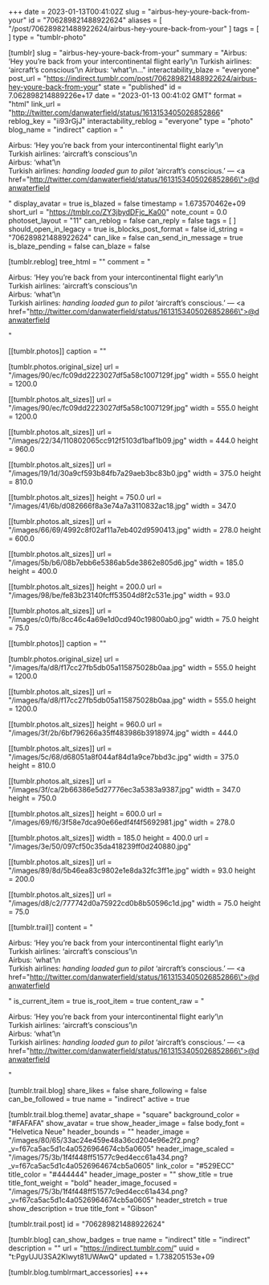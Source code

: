 +++
date = 2023-01-13T00:41:02Z
slug = "airbus-hey-youre-back-from-your"
id = "706289821488922624"
aliases = [ "/post/706289821488922624/airbus-hey-youre-back-from-your" ]
tags = [ ]
type = "tumblr-photo"

[tumblr]
slug = "airbus-hey-youre-back-from-your"
summary = "Airbus: ‘Hey you’re back from your intercontinental flight early’\n Turkish airlines: ‘aircraft’s conscious’\n Airbus: ‘what’\n..."
interactability_blaze = "everyone"
post_url = "https://indirect.tumblr.com/post/706289821488922624/airbus-hey-youre-back-from-your"
state = "published"
id = 7.062898214889226e+17
date = "2023-01-13 00:41:02 GMT"
format = "html"
link_url = "http://twitter.com/danwaterfield/status/1613153405026852866"
reblog_key = "ii93rGjJ"
interactability_reblog = "everyone"
type = "photo"
blog_name = "indirect"
caption = "<p>Airbus: ‘Hey you’re back from your intercontinental flight early’\n<br/>Turkish airlines: ‘aircraft’s conscious’\n<br/>Airbus: ‘what’\n<br/>Turkish airlines: *handing loaded gun to pilot* ‘aircraft’s conscious.’ — <a href=\"http://twitter.com/danwaterfield/status/1613153405026852866\">@danwaterfield</a></p>"
display_avatar = true
is_blazed = false
timestamp = 1.673570462e+09
short_url = "https://tmblr.co/ZY3jbydDFjc_Ka00"
note_count = 0.0
photoset_layout = "11"
can_reblog = false
can_reply = false
tags = [ ]
should_open_in_legacy = true
is_blocks_post_format = false
id_string = "706289821488922624"
can_like = false
can_send_in_message = true
is_blaze_pending = false
can_blaze = false

[tumblr.reblog]
tree_html = ""
comment = "<p>Airbus: ‘Hey you’re back from your intercontinental flight early’\n<br>Turkish airlines: ‘aircraft’s conscious’\n<br>Airbus: ‘what’\n<br>Turkish airlines: *handing loaded gun to pilot* ‘aircraft’s conscious.’ — <a href=\"http://twitter.com/danwaterfield/status/1613153405026852866\">@danwaterfield</a></p>"

[[tumblr.photos]]
caption = ""

[tumblr.photos.original_size]
url = "/images/90/ec/fc09dd2223027df5a58c1007129f.jpg"
width = 555.0
height = 1200.0

[[tumblr.photos.alt_sizes]]
url = "/images/90/ec/fc09dd2223027df5a58c1007129f.jpg"
width = 555.0
height = 1200.0

[[tumblr.photos.alt_sizes]]
url = "/images/22/34/110802065cc912f5103d1baf1b09.jpg"
width = 444.0
height = 960.0

[[tumblr.photos.alt_sizes]]
url = "/images/19/1d/30a9cf593b84fb7a29aeb3bc83b0.jpg"
width = 375.0
height = 810.0

[[tumblr.photos.alt_sizes]]
height = 750.0
url = "/images/41/6b/d082666f8a3e74a7a3110832ac18.jpg"
width = 347.0

[[tumblr.photos.alt_sizes]]
url = "/images/66/69/4992c8f02af11a7eb402d9590413.jpg"
width = 278.0
height = 600.0

[[tumblr.photos.alt_sizes]]
url = "/images/5b/b6/08b7ebb6e5386ab5de3862e805d6.jpg"
width = 185.0
height = 400.0

[[tumblr.photos.alt_sizes]]
height = 200.0
url = "/images/98/be/fe83b23140fcff53504d8f2c531e.jpg"
width = 93.0

[[tumblr.photos.alt_sizes]]
url = "/images/c0/fb/8cc46c4a69e1d0cd940c19800ab0.jpg"
width = 75.0
height = 75.0

[[tumblr.photos]]
caption = ""

[tumblr.photos.original_size]
url = "/images/fa/d8/f17cc27fb5db05a115875028b0aa.jpg"
width = 555.0
height = 1200.0

[[tumblr.photos.alt_sizes]]
url = "/images/fa/d8/f17cc27fb5db05a115875028b0aa.jpg"
width = 555.0
height = 1200.0

[[tumblr.photos.alt_sizes]]
height = 960.0
url = "/images/3f/2b/6bf796266a35ff483986b3918974.jpg"
width = 444.0

[[tumblr.photos.alt_sizes]]
url = "/images/5c/68/d68051a8f044af84d1a9ce7bbd3c.jpg"
width = 375.0
height = 810.0

[[tumblr.photos.alt_sizes]]
url = "/images/3f/ca/2b66386e5d27776ec3a5383a9387.jpg"
width = 347.0
height = 750.0

[[tumblr.photos.alt_sizes]]
height = 600.0
url = "/images/69/f6/3f58e7dca90e66edf4f4f5692981.jpg"
width = 278.0

[[tumblr.photos.alt_sizes]]
width = 185.0
height = 400.0
url = "/images/3e/50/097cf50c35da418239ff0d240880.jpg"

[[tumblr.photos.alt_sizes]]
url = "/images/89/8d/5b46ea83c9802e1e8da32fc3ff1e.jpg"
width = 93.0
height = 200.0

[[tumblr.photos.alt_sizes]]
url = "/images/d8/c2/777742d0a75922cd0b8b50596c1d.jpg"
width = 75.0
height = 75.0

[[tumblr.trail]]
content = "<p>Airbus: &lsquo;Hey you&rsquo;re back from your intercontinental flight early&rsquo;\n<br />Turkish airlines: &lsquo;aircraft&rsquo;s conscious&rsquo;\n<br />Airbus: &lsquo;what&rsquo;\n<br />Turkish airlines: *handing loaded gun to pilot* &lsquo;aircraft&rsquo;s conscious.&rsquo; &mdash; <a href=\"http://twitter.com/danwaterfield/status/1613153405026852866\">@danwaterfield</a></p>"
is_current_item = true
is_root_item = true
content_raw = "<p>Airbus: ‘Hey you’re back from your intercontinental flight early’\n<br>Turkish airlines: ‘aircraft’s conscious’\n<br>Airbus: ‘what’\n<br>Turkish airlines: *handing loaded gun to pilot* ‘aircraft’s conscious.’ — <a href=\"http://twitter.com/danwaterfield/status/1613153405026852866\">@danwaterfield</a></p>"

[tumblr.trail.blog]
share_likes = false
share_following = false
can_be_followed = true
name = "indirect"
active = true

[tumblr.trail.blog.theme]
avatar_shape = "square"
background_color = "#FAFAFA"
show_avatar = true
show_header_image = false
body_font = "Helvetica Neue"
header_bounds = ""
header_image = "/images/80/65/33ac24e459e48a36cd204e96e2f2.png?_v=f67ca5ac5d1c4a0526964674cb5a0605"
header_image_scaled = "/images/75/3b/1f4f448ff51577c9ed4ecc61a434.png?_v=f67ca5ac5d1c4a0526964674cb5a0605"
link_color = "#529ECC"
title_color = "#444444"
header_image_poster = ""
show_title = true
title_font_weight = "bold"
header_image_focused = "/images/75/3b/1f4f448ff51577c9ed4ecc61a434.png?_v=f67ca5ac5d1c4a0526964674cb5a0605"
header_stretch = true
show_description = true
title_font = "Gibson"

[tumblr.trail.post]
id = "706289821488922624"

[tumblr.blog]
can_show_badges = true
name = "indirect"
title = "indirect"
description = ""
url = "https://indirect.tumblr.com/"
uuid = "t:PgyUJU3SA2Klwyt81UWAwQ"
updated = 1.738205153e+09

[tumblr.blog.tumblrmart_accessories]
+++
